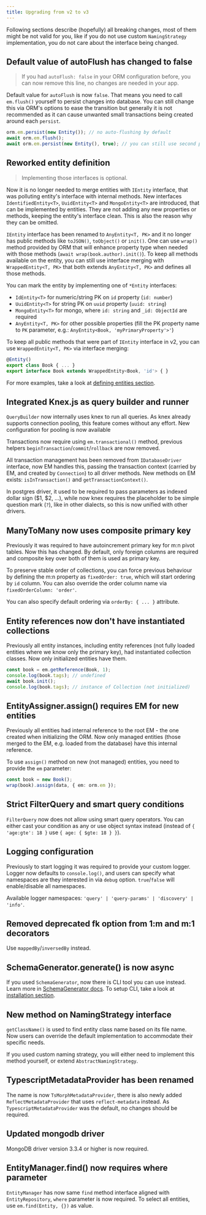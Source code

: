 ```yaml
---
title: Upgrading from v2 to v3
---
```


Following sections describe (hopefully) all breaking changes, most of them might be not valid for you, like if you do not use custom `NamingStrategy` implementation, you do not care about the interface being changed.

## Default value of autoFlush has changed to false

> If you had `autoFlush: false` in your ORM configuration before, you can now remove this line, no changes are needed in your app.

Default value for `autoFlush` is now `false`. That means you need to call `em.flush()` yourself to persist changes into database. You can still change this via ORM's options to ease the transition but generally it is not recommended as it can cause unwanted small transactions being created around each `persist`.

```ts
orm.em.persist(new Entity()); // no auto-flushing by default
await orm.em.flush();
await orm.em.persist(new Entity(), true); // you can still use second parameter to auto-flush
```

## Reworked entity definition

> Implementing those interfaces is optional.

Now it is no longer needed to merge entities with `IEntity` interface, that was polluting entity's interface with internal methods. New interfaces `IdentifiedEntity<T>`, `UuidEntity<T>` and `MongoEntity<T>` are introduced, that can be implemented by entities. They are not adding any new properties or methods, keeping the entity's interface clean. This is also the reason why they can be omitted.

`IEntity` interface has been renamed to `AnyEntity<T, PK>` and it no longer has public methods like `toJSON()`, `toObject()` or `init()`. One can use `wrap()` method provided by ORM that will enhance property type when needed with those methods (`await wrap(book.author).init()`). To keep all methods available on the entity, you can still use interface merging with `WrappedEntity<T, PK>` that both extends `AnyEntity<T, PK>` and defines all those methods.

You can mark the entity by implementing one of `*Entity` interfaces:

- `IdEntity<T>` for numeric/string PK on `id` property (`id: number`)
- `UuidEntity<T>` for string PK on `uuid` property (`uuid: string`)
- `MongoEntity<T>` for mongo, where `id: string` and `_id: ObjectId` are required
- `AnyEntity<T, PK>` for other possible properties (fill the PK property name to `PK` parameter, e.g.: `AnyEntity<Book, 'myPrimaryProperty'>'`)

To keep all public methods that were part of `IEntity` interface in v2, you can use `WrappedEntity<T, PK>` via interface merging:

```ts
@Entity()
export class Book { ... }
export interface Book extends WrappedEntity<Book, 'id'> { }
```

For more examples, take a look at [defining entities section](defining-entities.md).

## Integrated Knex.js as query builder and runner

`QueryBuilder` now internally uses knex to run all queries. As knex already supports connection pooling, this feature comes without any effort. New configuration for pooling is now available

Transactions now require using `em.transactional()` method, previous helpers `beginTransaction`/`commit`/`rollback` are now removed.

All transaction management has been removed from `IDatabaseDriver` interface, now EM handles this, passing the transaction context (carried by EM, and created by `Connection`) to all driver methods. New methods on EM exists: `isInTransaction()` and `getTransactionContext()`.

In postgres driver, it used to be required to pass parameters as indexed dollar sign ($1, $2, ...), while now knex requires the placeholder to be simple question mark (`?`), like in other dialects, so this is now unified with other drivers.

## ManyToMany now uses composite primary key

Previously it was required to have autoincrement primary key for m:n pivot tables. Now this has changed. By default, only foreign columns are required and composite key over both of them is used as primary key.

To preserve stable order of collections, you can force previous behaviour by defining the m:n property as `fixedOrder: true`, which will start ordering by `id` column. You can also override the order column name via `fixedOrderColumn: 'order'`.

You can also specify default ordering via `orderBy: { ... }` attribute.

## Entity references now don't have instantiated collections

Previously all entity instances, including entity references (not fully loaded entities where we know only the primary key), had instantiated collection classes. Now only initialized entities have them.

```ts
const book = em.getReference(Book, 1);
console.log(book.tags); // undefined
await book.init();
console.log(book.tags); // instance of Collection (not initialized)
```

## EntityAssigner.assign() requires EM for new entities

Previously all entities had internal reference to the root EM - the one created when initializing the ORM. Now only managed entities (those merged to the EM, e.g. loaded from the database) have this internal reference.

To use `assign()` method on new (not managed) entities, you need to provide the `em` parameter:

```ts
const book = new Book();
wrap(book).assign(data, { em: orm.em });
```

## Strict FilterQuery and smart query conditions

`FilterQuery` now does not allow using smart query operators. You can either cast your condition as any or use object syntax instead (instead of `{ 'age:gte': 18 }` use `{ age: { $gte: 18 } }`).

## Logging configuration

Previously to start logging it was required to provide your custom logger. Logger now defaults to `console.log()`, and users can specify what namespaces are they interested in via `debug` option. `true`/`false` will enable/disable all namespaces.

Available logger namespaces: `'query' | 'query-params' | 'discovery' | 'info'`.

## Removed deprecated fk option from 1:m and m:1 decorators

Use `mappedBy`/`inversedBy` instead.

## SchemaGenerator.generate() is now async

If you used `SchemaGenerator`, now there is CLI tool you can use instead. Learn more in [SchemaGenerator docs](schema-generator.md). To setup CLI, take a look at [installation section](installation.md).

## New method on NamingStrategy interface

`getClassName()` is used to find entity class name based on its file name. Now users can override the default implementation to accommodate their specific needs.

If you used custom naming strategy, you will either need to implement this method yourself, or extend `AbstractNamingStrategy`.

## TypescriptMetadataProvider has been renamed

The name is now `TsMorphMetadataProvider`, there is also newly added `ReflectMetadataProvider` that uses `reflect-metadata` instead. As `TypescriptMetadataProvider` was the default, no changes should be required.

## Updated mongodb driver

MongoDB driver version 3.3.4 or higher is now required.

## EntityManager.find() now requires where parameter

`EntityManager` has now same `find` method interface aligned with `EntityRepository`, `where` parameter is now required. To select all entities, use `em.find(Entity, {})` as value.
